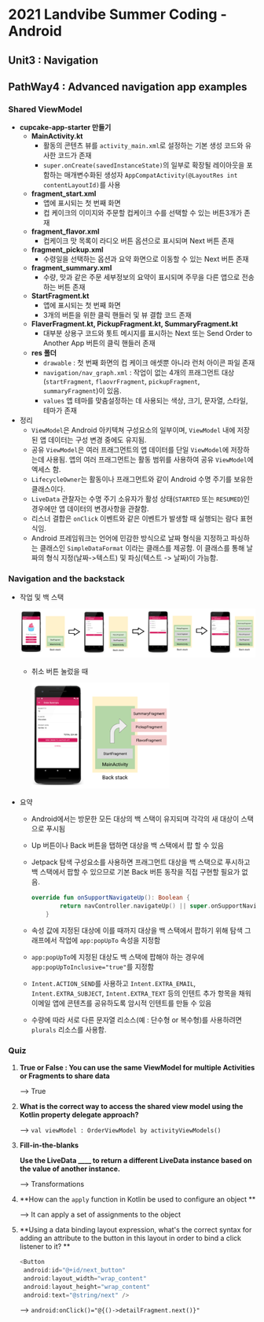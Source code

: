 

# 2021 Landvibe Summer Coding - Android



## Unit3 : Navigation

## PathWay4 : Advanced navigation app examples



### Shared ViewModel

- **cupcake-app-starter 만들기** 
  - **MainActivity.kt**
    - 활동의 콘텐츠 뷰를 `activity_main.xml`로 설정하는 기본 생성 코드와 유사한 코드가 존재
    - `super.onCreate(savedInstanceState)`의 일부로 확장될 레이아웃을 포함하는 매개변수화된 생성자 `AppCompatActivity(@LayoutRes int contentLayoutId)`를 사용
  - **fragment_start.xml**
    - 앱에 표시되는 첫 번째 화면
    - 컵 케이크의 이미지와 주문할 컵케이크 수를 선택할 수 있는 버튼3개가 존재
  - **fragment_flavor.xml**
    - 컵케이크 맛 목록이 라디오 버튼 옵션으로 표시되며 Next 버튼 존재
  - **fragment_pickup.xml**
    - 수령일을 선택하는 옵션과 요약 화면으로 이동할 수 있는 Next 버튼 존재
  - **fragment_summary.xml**
    - 수량, 맛과 같은 주문 세부정보의 요약이 표시되며 주무을 다른 앱으로 전송하는 버튼 존재
  - **StartFragment.kt**
    - 앱에 표시되는 첫 번째 화면
    - 3개의 버튼을 위한 클릭 핸들러 및 뷰 결합 코드 존재
  - **FlaverFragment.kt, PickupFragment.kt, SummaryFragment.kt**
    - 대부분 상용구 코드와 톳트 메시지를 표시하는 Next 또는 Send Order to Another App 버튼의 클릭 핸들러 존재
  - **res 폴더**
    - `drawable` : 첫 번째 화면의 컵 케이크 애셋뿐 아니라 런처 아이콘 파일 존재
    - `navigation/nav_graph.xml` : 작업이 없는 4개의 프래그먼트 대상(`startFragment`, `flaovrFragment`, `pickupFragment`, `summaryFragment`)이 있음.
    - `values`  앱 테마를 맞춤설정하는 데 사용되는 색상, 크기, 문자열, 스타일, 테마가 존재
- 정리
  - `ViewModel`은 Android 아키텍쳐 구성요소의 일부이며, `ViewModel` 내에 저장된 앱 데이터는 구성 변경 중에도 유지됨.
  - 공유 `ViewModel`은 여러 프래그먼트의 앱 데이터를 단일 `ViewModel`에 저장하는데 사용됨. 앱의 여러 프래그먼트는 활동 범위를 사용하여 공유 `ViewModel`에 엑세스 함.
  - `LifecycleOwner`는 활동이나 프래그먼트와 같이 Android 수명 주기를 보유한 클래스이다.
  - `LiveData` 관찰자는 수명 주기 소유자가 활성 상태(`STARTED` 또는 `RESUMED`)인 경우에만 앱 데이터의 변경사항을 관찰함.
  - 리스너 결합은 `onClick` 이벤트와 같은 이벤트가 발생할 때 실행되는 람다 표현식임.
  - Android 프레임워크는 언어에 민감한 방식으로 날짜 형식을 지정하고 파싱하는 클래스인 `SimpleDataFormat` 이라는 클래스를 제공함. 이 클래스를 통해 날짜의 형식 지정(날짜->텍스트) 및 파싱(텍스트 -> 날짜)이 가능함.

### Navigation and the backstack

- 작업 및 백 스택

  <img src="img\Unit3-Pathway4-1_장유진.png" style="zoom:70%;" />

  - 취소 버튼 눌렀을 때

    <img src="img\Unit3-Pathway4-2_장유진.png" style="zoom:60%;" />

- 요약

  - Android에서는 방문한 모든 대상의 백 스택이 유지되며 각각의 새 대상이 스택으로 푸시됨

  - Up 버튼이나 Back 버튼을 탭하면 대상을 백 스택에서 팝 할 수 있음

  - Jetpack 탐색 구성요소를 사용하면 프래그먼트 대상을 백 스택으로 푸시하고 백 스택에서 팝할 수 있으므로 기본 Back 버튼 동작을 직접 구현할 필요가 없음.

    ```kotlin
    override fun onSupportNavigateUp(): Boolean {
            return navController.navigateUp() || super.onSupportNavigateUp()
        }
    ```

  - 속성 값에 지정된 대상에 이를 때까지 대상을 백 스택에서 팝하기 위해 탐색 그래프에서 작업에 `app:popUpTo` 속성을 지정함

  - `app:popUpTo`에 지정된 대상도 백 스택에 팝해야 하는 경우에 `app:popUpToInclusive="true"`를 지정함

  - `Intent.ACTION_SEND`를 사용하고 `Intent.EXTRA_EMAIL`, `Intent.EXTRA_SUBJECT`, `Intent.EXTRA_TEXT` 등의 인텐트 추가 항목을 채워 이메일 앱에 콘텐츠를 공유하도록 암시적 인텐트를 만들 수 있음

  - 수량에 따라 서로 다른 문자열 리소스(예 : 단수형 or 복수형)를 사용하려면 `plurals` 리소스를 사용함.


### Quiz

1. **True or False : You can use the same ViewModel for multiple Activities or Fragments to share data**

   --> True
   
2. **What is the correct way to access the shared view model using the Kotlin property delegate approach?**

   --> `val viewModel : OrderViewModel by activityViewModels()`
   
3. **Fill-in-the-blanks**

   **Use the LiveData ____ to return a different LiveData instance based on the value of another instance.** 

   --> Transformations

4. **How can the `apply` function in Kotlin be used to configure an object ** 

   --> It can apply a set of assignments to the object

5. **Using a data binding layout expression, what's the correct syntax for adding an attribute to the button in this layout in order to bind a click listener to it? **

   ```kotlin
   <Button
   	android:id="@+id/next_button"
   	android:layout_width="wrap_content"
   	android:layout_height="wrap_content"
   	android:text="@string/next"	/>
   ```

   --> `android:onClick()="@{()->detailFragment.next()}"`

